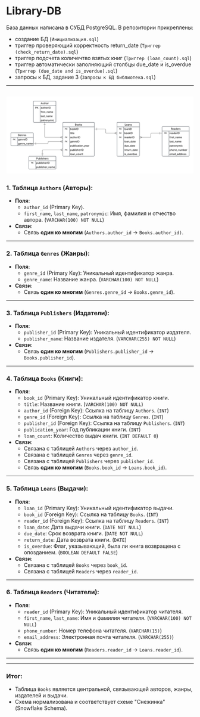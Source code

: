 # Library-DB
База данных написана в СУБД PostgreSQL. В репозитории прикреплены:
- создание БД (`Инициализация.sql`)
- триггер проверяющий корректность return_date (`Триггер (check_return_date).sql`)
- триггер подсчета количечтво взятых книг (`Триггер (loan_count).sql`)
- триггер автоматически заполняющий столбцы due_date и is_overdue (`Триггер (due_date and is_overdue).sql`)
- запросы к БД, задание 3 (`Запросы к БД библиотека.sql`) 
---
![Иллюстрация к проекту](https://github.com/Sonkopeter/Library-DB/blob/main/LibraryDB.png)
---
### 1. **Таблица `Authors` (Авторы)**:
   - **Поля**:
     - `author_id` (Primary Key).
     - `first_name`, `last_name`, `patronymic`: Имя, фамилия и отчество автора. (`VARCHAR(100) NOT NULL`)
   - **Связи**:
     - Связь **один ко многим** (`Authors.author_id` → `Books.author_id)`.

---

### 2. **Таблица `Genres` (Жанры)**:
   - **Поля**:
     - `genre_id` (Primary Key): Уникальный идентификатор жанра.
     - `genre_name`: Название жанра. (`VARCHAR(100) NOT NULL`)
   - **Связи**:
     - Связь **один ко многим** (`Genres.genre_id` → `Books.genre_id`).
    
---

### 3. **Таблица `Publishers` (Издатели)**:
   - **Поля**:
     - `publisher_id` (Primary Key): Уникальный идентификатор издателя.
     - `publisher_name`: Название издателя. (`VARCHAR(255) NOT NULL`)
   - **Связи**:
     - Связь **один ко многим** (`Publishers.publisher_id` → `Books.publisher_id`).

---

### 4. **Таблица `Books` (Книги)**:
   - **Поля**:
     - `book_id` (Primary Key): Уникальный идентификатор книги.
     - `title`: Название книги. (`VARCHAR(100) NOT NULL`)
     - `author_id` (Foreign Key): Ссылка на таблицу `Authors`. (`INT`)
     - `genre_id` (Foreign Key): Ссылка на таблицу `Genres`. (`INT`)
     - `publisher_id` (Foreign Key): Ссылка на таблицу `Publishers`. (`INT`)
     - `publication_year`: Год публикации книги. (`INT`)
     - `loan_count`: Количество выдач книги. (`INT DEFAULT 0`)
   - **Связи**:
     - Связана с таблицей `Authors` через `author_id`.
     - Связана с таблицей `Genres` через `genre_id`.
     - Связана с таблицей `Publishers` через `publisher_id`.
     - Связь **один ко многим** (`Books.book_id` → `Loans.book_id`).

---

### 5. **Таблица `Loans` (Выдачи)**:
   - **Поля**:
     - `loan_id` (Primary Key): Уникальный идентификатор выдачи.
     - `book_id` (Foreign Key): Ссылка на таблицу `Books`. (`INT`)
     - `reader_id` (Foreign Key): Ссылка на таблицу `Readers`. (`INT`)
     - `loan_date`: Дата выдачи книги. (`DATE NOT NULL`)
     - `due_date`: Срок возврата книги. (`DATE NOT NULL`)
     - `return_date`: Дата возврата книги. (`DATE`)
     - `is_overdue`: Флаг, указывающий, была ли книга возвращена с опозданием. (`BOOLEAN DEFAULT FALSE`)
   - **Связи**:
     - Связана с таблицей `Books` через `book_id`.
     - Связана с таблицей `Readers` через `reader_id`.

---

### 6. **Таблица `Readers` (Читатели)**:
   - **Поля**:
     - `reader_id` (Primary Key): Уникальный идентификатор читателя.
     - `first_name`, `last_name`: Имя и фамилия читателя. (`VARCHAR(100) NOT NULL`)
     - `phone_number`: Номер телефона читателя. (`VARCHAR(15)`)
     - `email_address`: Электронная почта читателя. (`VARCHAR(255)`)
   - **Связи**:
     - Связь **один ко многим** (`Readers.reader_id` → `Loans.reader_id`).

---
---

### Итог:
- Таблица `Books` является центральной, связывающей авторов, жанры, издателей и выдачи.
- Схема нормализована и соответствует схеме "Снежинка" (Snowflake Schema).
